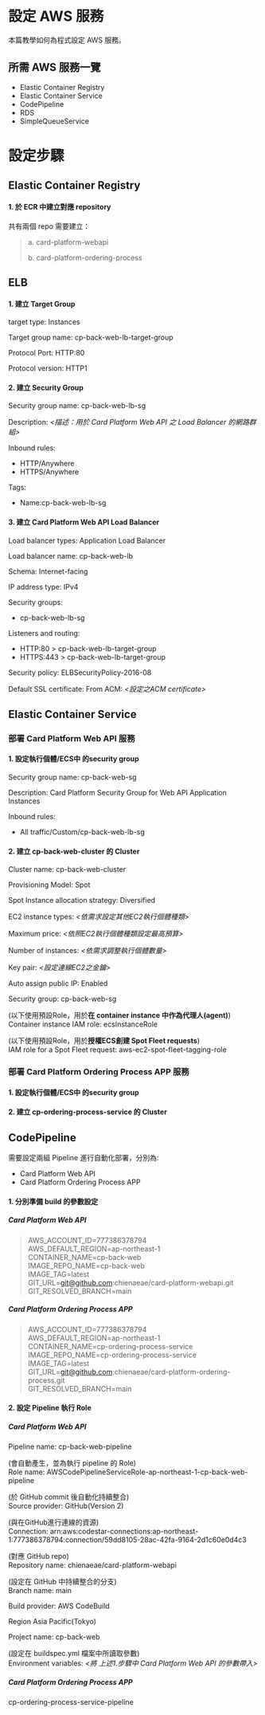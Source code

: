 # 設定 AWS 服務
本篇教學如何為程式設定 AWS 服務。

## 所需 AWS 服務一覽
- Elastic Container Registry
- Elastic Container Service
- CodePipeline
- RDS
- SimpleQueueService

# 設定步驟
## Elastic Container Registry
#### 1. 於 ECR 中建立對應 repository
共有兩個 repo 需要建立：
> a. card-platform-webapi
> 
> b. card-platform-ordering-process

## ELB

#### 1. 建立 Target Group 
target type: Instances

Target group name: cp-back-web-lb-target-group

Protocol Port: HTTP:80

Protocol version: HTTP1

#### 2. 建立 Security Group 
Security group name: cp-back-web-lb-sg

Description: _<描述：用於 Card Platform Web API 之 Load Balancer 的網路群組>_

Inbound rules: 
- HTTP/Anywhere
- HTTPS/Anywhere

Tags:
- Name:cp-back-web-lb-sg

#### 3. 建立 Card Platform Web API Load Balancer
Load balancer types: Application Load Balancer

Load balancer name: cp-back-web-lb

Schema: Internet-facing

IP address type: IPv4

Security groups:
- cp-back-web-lb-sg

Listeners and routing:
- HTTP:80 > cp-back-web-lb-target-group
- HTTPS:443 > cp-back-web-lb-target-group

Security policy: ELBSecurityPolicy-2016-08

Default SSL certificate: From ACM: _<設定之ACM certificate>_

## Elastic Container Service
### 部署 Card Platform Web API 服務
#### 1. 設定執行個體/ECS中 的security group
Security group name: cp-back-web-sg

Description: Card Platform Security Group for Web API Application Instances

Inbound rules:
- All traffic/Custom/cp-back-web-lb-sg

#### 2. 建立 cp-back-web-cluster 的 Cluster
Cluster name: cp-back-web-cluster

Provisioning Model: Spot

Spot Instance allocation strategy: Diversified

EC2 instance types: _<依需求設定其他EC2執行個體種類>_

Maximum price: _<依照EC2執行個體種類設定最高預算>_

Number of instances: _<依需求調整執行個體數量>_

Key pair: _<設定連線EC2之金鑰>_

Auto assign public IP: Enabled

Security group: cp-back-web-sg

(以下使用預設Role，用於**在 container instance 中作為代理人(agent)**)  
Container instance IAM role: ecsInstanceRole

(以下使用預設Role，用於**授權ECS創建 Spot Fleet requests**)  
IAM role for a Spot Fleet request: aws-ec2-spot-fleet-tagging-role

### 部署 Card Platform Ordering Process APP 服務
#### 1. 設定執行個體/ECS中 的security group
#### 2. 建立 cp-ordering-process-service 的 Cluster



## CodePipeline
需要設定兩組 Pipeline 進行自動化部署，分別為:
- Card Platform Web API
- Card Platform Ordering Process APP  

#### 1. 分別準備 build 的參數設定
##### Card Platform Web API
> AWS_ACCOUNT_ID=777386378794  
> AWS_DEFAULT_REGION=ap-northeast-1  
> CONTAINER_NAME=cp-back-web  
> IMAGE_REPO_NAME=cp-back-web  
> IMAGE_TAG=latest  
> GIT_URL=git@github.com:chienaeae/card-platform-webapi.git  
> GIT_RESOLVED_BRANCH=main  

##### Card Platform Ordering Process APP
> AWS_ACCOUNT_ID=777386378794  
> AWS_DEFAULT_REGION=ap-northeast-1  
> CONTAINER_NAME=cp-ordering-process-service  
> IMAGE_REPO_NAME=cp-ordering-process-service  
> IMAGE_TAG=latest  
> GIT_URL=git@github.com:chienaeae/card-platform-ordering-process.git  
> GIT_RESOLVED_BRANCH=main  

#### 2. 設定 Pipeline 執行 Role
##### Card Platform Web API
Pipeline name: cp-back-web-pipeline  

(會自動產生，並為執行 pipeline 的 Role)  
Role name: AWSCodePipelineServiceRole-ap-northeast-1-cp-back-web-pipeline  

(於 GitHub commit 後自動化持續整合)  
Source provider: GitHub(Version 2)

(與在GitHub進行連線的資源)    
Connection: arn:aws:codestar-connections:ap-northeast-1:777386378794:connection/59dd8105-28ac-42fa-9164-2d1c60e0d4c3

(對應 GitHub repo)  
Repository name: chienaeae/card-platform-webapi  

(設定在 GitHub 中持續整合的分支)  
Branch name: main  

Build provider: AWS CodeBuild  

Region Asia Pacific(Tokyo)  

Project name: cp-back-web  

(設定在 buildspec.yml 檔案中所讀取參數)  
Environment variables: _<將 上述1.步驟中 Card Platform Web API 的參數帶入>_



##### Card Platform Ordering Process APP
cp-ordering-process-service-pipeline